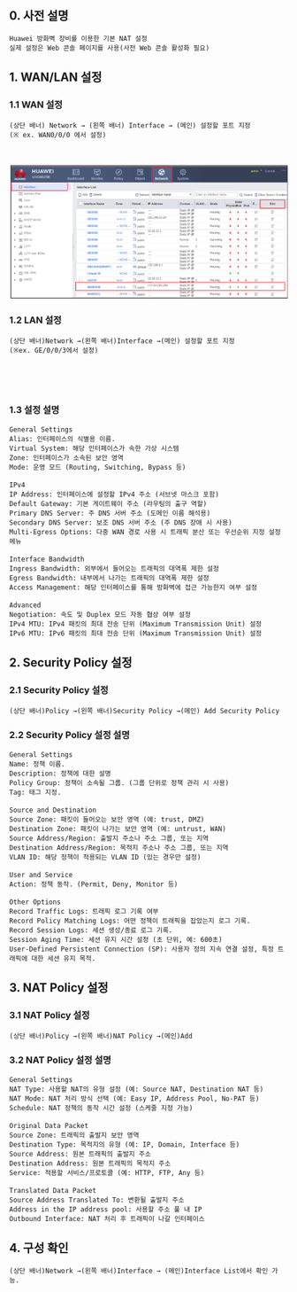 ## 0. 사전 설명
```
Huawei 방화벽 장비를 이용한 기본 NAT 설정
실제 설정은 Web 콘솔 페이지를 사용(사전 Web 콘솔 활성화 필요)
```



## 1. WAN/LAN 설정
### 1.1 WAN 설정
```
(상단 배너) Network → (왼쪽 배너) Interface → (메인) 설정할 포트 지정
(※ ex. WAN0/0/0 에서 설정)



```
![f1](https://github.com/QubitSecurity/howto/blob/main/baremetal/Firewall/NAT%20Config/images/f1.png)
### 1.2 LAN 설정
```
(상단 배너)Network →(왼쪽 배너)Interface →(메인) 설정할 포트 지정 
(※ex. GE/0/0/3에서 설정)





```

### 1.3 설정 설명
```
General Settings 
Alias: 인터페이스의 식별용 이름.
Virtual System: 해당 인터페이스가 속한 가상 시스템
Zone: 인터페이스가 소속된 보안 영역
Mode: 운영 모드 (Routing, Switching, Bypass 등)

IPv4
IP Address: 인터페이스에 설정할 IPv4 주소 (서브넷 마스크 포함)
Default Gateway: 기본 게이트웨이 주소 (라우팅의 출구 역할)
Primary DNS Server: 주 DNS 서버 주소 (도메인 이름 해석용)
Secondary DNS Server: 보조 DNS 서버 주소 (주 DNS 장애 시 사용)
Multi-Egress Options: 다중 WAN 경로 사용 시 트래픽 분산 또는 우선순위 지정 설정 메뉴

Interface Bandwidth
Ingress Bandwidth: 외부에서 들어오는 트래픽의 대역폭 제한 설정
Egress Bandwidth: 내부에서 나가는 트래픽의 대역폭 제한 설정
Access Management: 해당 인터페이스를 통해 방화벽에 접근 가능한지 여부 설정

Advanced
Negotiation: 속도 및 Duplex 모드 자동 협상 여부 설정
IPv4 MTU: IPv4 패킷의 최대 전송 단위 (Maximum Transmission Unit) 설정
IPv6 MTU: IPv6 패킷의 최대 전송 단위 (Maximum Transmission Unit) 설정
```

## 2. Security Policy 설정
### 2.1 Security Policy 설정
```
(상단 배너)Policy →(왼쪽 배너)Security Policy →(메인) Add Security Policy
```

### 2.2 Security Policy 설정 설명
```
General Settings 
Name: 정책 이름.
Description: 정책에 대한 설명
Policy Group: 정책이 소속될 그룹. (그룹 단위로 정책 관리 시 사용)
Tag: 태그 지정. 

Source and Destination
Source Zone: 패킷이 들어오는 보안 영역 (예: trust, DMZ)
Destination Zone: 패킷이 나가는 보안 영역 (예: untrust, WAN)
Source Address/Region: 출발지 주소나 주소 그룹, 또는 지역
Destination Address/Region: 목적지 주소나 주소 그룹, 또는 지역
VLAN ID: 해당 정책이 적용되는 VLAN ID (있는 경우만 설정)

User and Service
Action: 정책 동작. (Permit, Deny, Monitor 등)

Other Options
Record Traffic Logs: 트래픽 로그 기록 여부
Record Policy Matching Logs: 어떤 정책이 트래픽을 잡았는지 로그 기록.
Record Session Logs: 세션 생성/종료 로그 기록.
Session Aging Time: 세션 유지 시간 설정 (초 단위, 예: 600초)
User-Defined Persistent Connection (SP): 사용자 정의 지속 연결 설정, 특정 트래픽에 대한 세션 유지 목적.

```


## 3. NAT Policy 설정
### 3.1 NAT Policy 설정
```
(상단 배너)Policy →(왼쪽 배너)NAT Policy →(메인)Add
```

### 3.2 NAT Policy 설정 설명
```
General Settings 
NAT Type: 사용할 NAT의 유형 설정 (예: Source NAT, Destination NAT 등)
NAT Mode: NAT 처리 방식 선택 (예: Easy IP, Address Pool, No-PAT 등)
Schedule: NAT 정책의 동작 시간 설정 (스케줄 지정 가능)

Original Data Packet 
Source Zone: 트래픽의 출발지 보안 영역
Destination Type: 목적지의 유형 (예: IP, Domain, Interface 등)
Source Address: 원본 트래픽의 출발지 주소
Destination Address: 원본 트래픽의 목적지 주소
Service: 적용할 서비스/프로토콜 (예: HTTP, FTP, Any 등)

Translated Data Packet 
Source Address Translated To: 변환될 출발지 주소
Address in the IP address pool: 사용할 주소 풀 내 IP
Outbound Interface: NAT 처리 후 트래픽이 나갈 인터페이스
```



## 4. 구성 확인
```
(상단 배너)Network →(왼쪽 배너)Interface → (메인)Interface List에서 확인 가능.
```
